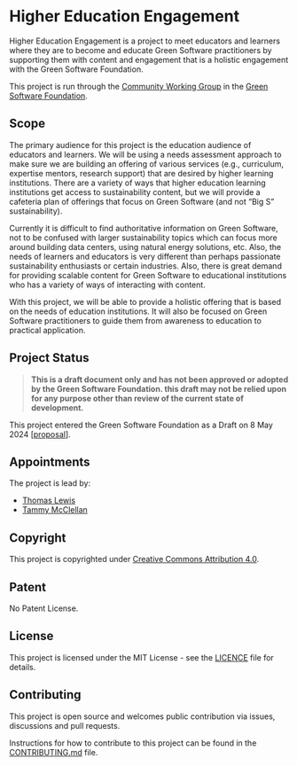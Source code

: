 # Higher Education Engagement

Higher Education Engagement is a project to meet educators and learners where they are to become and educate Green Software practitioners by supporting them with content and engagement that is a holistic engagement with the Green Software Foundation.

This project is run through the [Community Working Group](https://github.com/Green-Software-Foundation/community-wg) in the [Green Software Foundation](https://greensoftware.foundation).

## Scope
The primary audience for this project is the education audience of educators and learners. We will be using a needs assessment approach to make sure we are building an offering of various services (e.g., curriculum, expertise mentors, research support) that are desired by higher learning institutions. There are a variety of ways that higher education learning institutions get access to sustainability content, but we will provide a cafeteria plan of offerings that focus on Green Software (and not “Big S” sustainability).

Currently it is difficult to find authoritative information on Green Software, not to be confused with larger sustainability topics which can focus more around building data centers, using natural energy solutions, etc. Also, the needs of learners and educators is very different than perhaps passionate sustainability enthusiasts or certain industries. Also, there is great demand for providing scalable content for Green Software to educational institutions who has a variety of ways of interacting with content. 

With this project, we will be able to provide a holistic offering that is based on the needs of education institutions. It will also be focused on Green Software practitioners to guide them from awareness to education to practical application.

## Project Status

> **This is a draft document only and has not been approved or adopted by the Green Software Foundation. this draft may not be relied upon for any purpose other than review of the current state of development.**

This project entered the Green Software Foundation as a Draft on 8 May 2024 [[proposal](https://github.com/Green-Software-Foundation/projects/issues/83)]. 

## Appointments

The project is lead by:

* [Thomas Lewis](https://github.com/tholewis)
* [Tammy McClellan](https://github.com/tmcclell)

## Copyright
This project is copyrighted under [Creative Commons Attribution 4.0](https://creativecommons.org/licenses/by/4.0/).

## Patent
No Patent License.

## License
This project is licensed under the MIT License - see the [LICENCE](LICENCE) file for details.

## Contributing
This project is open source and welcomes public contribution via issues, discussions and pull requests.

Instructions for how to contribute to this project can be found in the [CONTRIBUTING.md](CONTRIBUTING.md) file.
